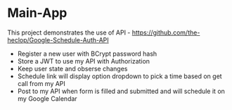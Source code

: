 # Main-App

This project demonstrates  the use of API - https://github.com/the-heclop/Google-Schedule-Auth-API

* Register a new user with BCrypt password hash
* Store a JWT to use my API with Authorization
* Keep user state and obserse changes
* Schedule link will display option dropdown to pick a time based on get call from my API
* Post to my API when form is filled and submitted and will schedule it on my Google Calendar
